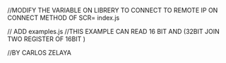 //MODIFY THE VARIABLE ON LIBRERY TO CONNECT TO REMOTE IP ON CONNECT METHOD OF SCR= index.js

// ADD examples.js
//THIS EXAMPLE CAN READ  16 BIT AND (32BIT JOIN TWO REGISTER OF 16BIT )


//BY CARLOS ZELAYA




